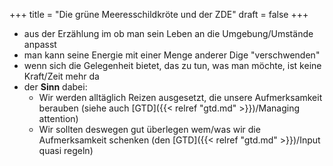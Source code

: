 +++
title = "Die grüne Meeresschildkröte und der ZDE"
draft = false
+++

-   aus der Erzählung im ob man sein Leben an die Umgebung/Umstände anpasst
-   man kann seine Energie mit einer Menge anderer Dige "verschwenden"
-   wenn sich die Gelegenheit bietet, das zu tun, was man möchte, ist keine Kraft/Zeit mehr da
-   der **Sinn** dabei:
    -   Wir werden alltäglich Reizen ausgesetzt, die unsere Aufmerksamkeit berauben (siehe auch [GTD]({{< relref "gtd.md" >}})/Managing attention)
    -   Wir sollten deswegen gut überlegen wem/was wir die Aufmerksamkeit schenken (den [GTD]({{< relref "gtd.md" >}})/Input quasi regeln)